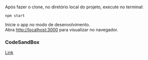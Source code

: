 Após fazer o clone, no diretório local do projeto, execute no terminal: 

``` npm start ```

Inicie o app no modo de desenvolvimento.\
Abra [http://localhost:3000](http://localhost:3000) para visualizar no navegador.

### CodeSandBox

[Link](https://codesandbox.io/s/calculadora-react-tdb97?file=/src/main/Calculator.jsx)
